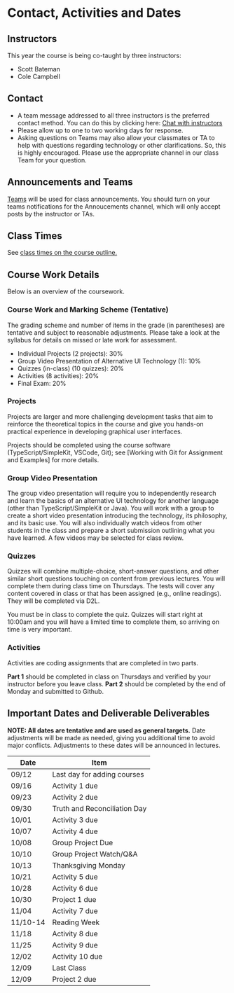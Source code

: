 # Contact, Activities and Dates

## Instructors

This year the course is being co-taught by three instructors:
 - Scott Bateman 
 - Cole Campbell

## Contact

- A team message addressed to all three instructors is the preferred contact method. You can do this by clicking here: [Chat with instructors](https://teams.microsoft.com/l/chat/0/0?users=scottb@unb.ca,cole.campbell@unb.ca)
- Please allow up to one to two working days for response.
- Asking questions on Teams may also allow your classmates or TA to help with questions regarding technology or other clarifications. So, this is highly encouraged. Please use the appropriate channel in our class Team for your question.

## Announcements and Teams

[Teams](https://teams.microsoft.com/l/team/19%3Ay30DlTrIWeAfV0uQJg-YmMDCpxCN9zu-nxFZVCEdLL41%40thread.tacv2/conversations?groupId=ac0fb7ba-6ef9-4615-9257-b5a224b90d63&tenantId=244e6ed2-339a-47f3-b95c-e45351c198b7) will be used for class announcements. You should turn on your teams notifications for the Annoucements channel, which will only accept posts by the instructor or TAs.

## Class Times

See [class times on the course outline.](https://cs-3035-2024.github.io/en_CA/#!pages/CS3035-fall-2024-syllabus.md#Class_Time_and_Location)

## Course Work Details

Below is an overview of the coursework.  

### Course Work and Marking Scheme (Tentative)

The grading scheme and number of items in the grade (in parentheses) are tentative and subject to reasonable adjustments. Please take a look at the syllabus for details on missed or late work for assessment.

- Individual Projects (2 projects): 30%
- Group Video Presentation of Alternative UI Technology (1): 10% 
- Quizzes (in-class) (10 quizzes): 20% 
- Activities (8 activities): 20%
- Final Exam: 20%

### Projects

Projects are larger and more challenging development tasks that aim to reinforce the theoretical topics in the course and give you hands-on practical experience in developing graphical user interfaces. 

Projects should be completed using the course software (TypeScript/SimpleKit, VSCode, Git); see [Working with Git for Assignment and Examples] for more details.

### Group Video Presentation

The group video presentation will require you to independently research and learn the basics of an alternative UI technology for another language (other than TypeScript/SimpleKit or Java). You will work with a group to create a short video presentation introducing the technology, its philosophy, and its basic use. You will also individually watch videos from other students in the class and prepare a short submission outlining what you have learned. A few videos may be selected for class review. 

### Quizzes

Quizzes will combine multiple-choice, short-answer questions, and other similar short questions touching on content from previous lectures.  You will complete them during class time on Thursdays. The tests will cover any content covered in class or that has been assigned (e.g., online readings). They will be completed via D2L.

You must be in class to complete the quiz. Quizzes will start right at 10:00am and you will have a limited time to complete them, so arriving on time is very important.

### Activities

Activities are coding assignments that are completed in two parts. 

**Part 1** should be completed in class on Thursdays and verified by your instructor before you leave class. 
**Part 2** should be completed by the end of Monday and submitted to Github.

## Important Dates and Deliverable Deliverables

**NOTE: All dates are tentative and are used as general targets.** Date adjustments will be made as needed, giving you additional time to avoid major conflicts. Adjustments to these dates will be announced in lectures.  

| Date | Item  |
|------|-------|
| 09/12| Last day for adding courses |
| 09/16| Activity 1 due |
| 09/23| Activity 2 due |
| 09/30| Truth and Reconciliation Day |
| 10/01| Activity 3 due |
| 10/07| Activity 4 due |
| 10/08| Group Project Due |
| 10/10| Group Project Watch/Q&A |
| 10/13| Thanksgiving Monday |
| 10/21| Activity 5 due |
| 10/28| Activity 6 due |
| 10/30| Project 1 due |
| 11/04| Activity 7 due |
| 11/10-14| Reading Week |
| 11/18| Activity 8 due |
| 11/25| Activity 9 due |
| 12/02| Activity 10 due |
| 12/09| Last Class |
| 12/09| Project 2 due |
